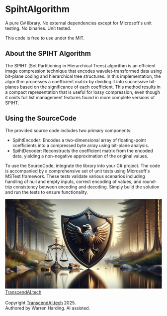 # SpihtAlgorithm

A pure C# library. No external dependencies except for Microsoft's unit testing. No binaries. Unit tested.

This code is free to use under the MIT.

## About the SPIHT Algorithm
The SPIHT (Set Partitioning in Hierarchical Trees) algorithm is an efficient image compression technique that encodes wavelet-transformed data using bit-plane coding and hierarchical tree structures. In this implementation, the algorithm processes a coefficient matrix by dividing it into successive bit-planes based on the significance of each coefficient. This method results in a compact representation that is useful for lossy compression, even though it omits full list management features found in more complete versions of SPIHT.

## Using the SourceCode
The provided source code includes two primary components:
- SpihtEncoder: Encodes a two-dimensional array of floating-point coefficients into a compressed byte array using bit-plane analysis.
- SpihtDecoder: Reconstructs the coefficient matrix from the encoded data, yielding a non-negative approximation of the original values.
  
To use the SourceCode, integrate the library into your C# project. The code is accompanied by a comprehensive set of unit tests using Microsoft's MSTest framework. These tests validate various scenarios including handling of null and empty inputs, correct encoding of values, and round-trip consistency between encoding and decoding. Simply build the solution and run the tests to ensure functionality.

![AI Image](aiimage.jpg)
[TranscendAI.tech](https://TranscendAI.tech)<br>
<br>
Copyright [TranscendAI.tech](https://TranscendAI.tech) 2025.</br>
Authored by Warren Harding. AI assisted.</br>
